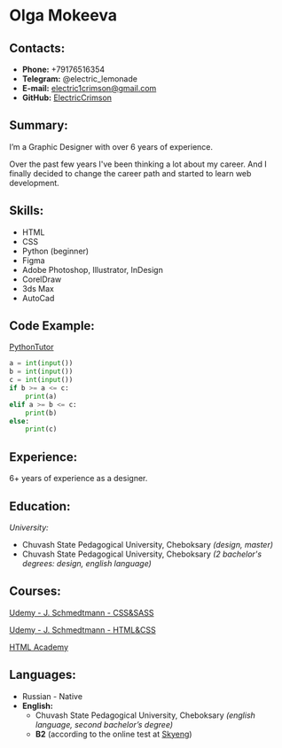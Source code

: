 # Olga Mokeeva

## Contacts:

- **Phone:** +79176516354
- **Telegram:** @electric_lemonade
- **E-mail:** electric1crimson@gmail.com
- **GitHub:** [ElectricCrimson](https://github.com/ElectricCrimson)

## Summary:

I’m a Graphic Designer with over 6 years of experience.

Over the past few years I've been thinking a lot about my career. And I finally decided to change the career path and started to learn web development.

## Skills:

- HTML
- CSS
- Python (beginner)
- Figma
- Adobe Photoshop, Illustrator, InDesign
- CorelDraw
- 3ds Max
- AutoCad

## Code Example:

[PythonTutor](https://pythontutor.ru/)

```python
a = int(input())
b = int(input())
c = int(input())
if b >= a <= c:
    print(a)
elif a >= b <= c:
    print(b)
else:
    print(c)
```

## Experience:

6+ years of experience as a designer.

## Education:

_University:_

- Chuvash State Pedagogical University, Cheboksary _(design, master)_
- Chuvash State Pedagogical University, Cheboksary _(2 bachelor's degrees: design, english language)_

## Courses:

[Udemy - J. Schmedtmann - CSS&SASS](https://www.udemy.com/course/advanced-css-and-sass/)

[Udemy - J. Schmedtmann - HTML&CSS](https://www.udemy.com/course/design-and-develop-a-killer-website-with-html5-and-css3/)

[HTML Academy](https://htmlacademy.ru/)

## Languages:

- Russian - Native
- **English:**
  - Chuvash State Pedagogical University, Cheboksary _(english language, second bachelor’s degree)_
  - **B2** (according to the online test at [Skyeng](https://magazine.skyeng.ru/englishlevel-adult/?_ga=2.15416895.84135231.1644213687-137537265.1636366457&from=main_new_menu))
